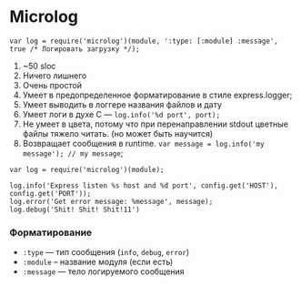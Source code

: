 # Microlog

    var log = require('microlog')(module, ':type: [:module] :message', true /* Логировать загрузку */);

1. ~50 sloc
2. Ничего лишнего
3. Очень простой
4. Умеет в предопределенное форматирование в стиле express.logger;
5. Умеет выводить в логгере названия файлов и дату
6. Умеет логи в духе C — `log.info('%d port', port);`
7. Не умеет в цвета, потому что при перенаправлении stdout цветные файлы тяжело читать. (но может быть научится)
8. Возвращает сообщения в runtime. `var message = log.info('my message'); // my message`;

```
var log = require('microlog')(module);

log.info('Express listen %s host and %d port', config.get('HOST'), config.get('PORT'));
log.error('Get error message: %message', message);
log.debug('Shit! Shit! Shit!11')
```

### Форматирование

- `:type` — тип сообщения (`info`, `debug`, `error`)
- `:module` – название модуля (если есть)
- `:message` — тело логируемого сообщения